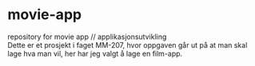 # movie-app
repository for movie app // applikasjonsutvikling
<br>
Dette er et prosjekt i faget MM-207, hvor oppgaven går ut på at man skal lage hva man vil, her har jeg valgt å lage en film-app.
